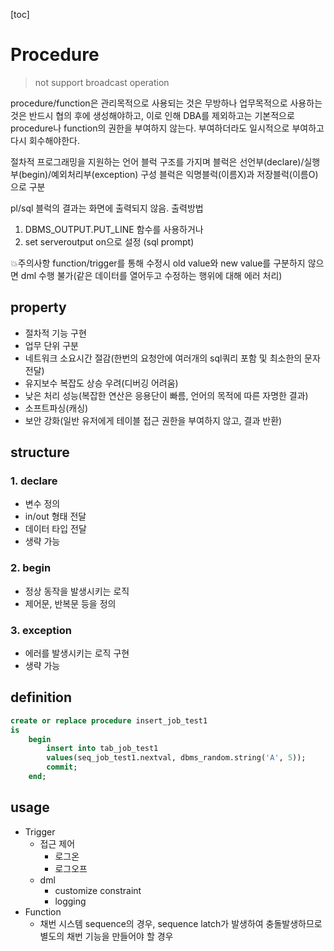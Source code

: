 [toc]

# Procedure 

> not support broadcast operation

procedure/function은 관리목적으로 사용되는 것은 무방하나
업무목적으로 사용하는 것은 반드시 협의 후에 생성해야하고,
이로 인해 DBA를 제외하고는 기본적으로 procedure나 function의 권한을 부여하지 않는다.
부여하더라도 일시적으로 부여하고 다시 회수해야한다.

절차적 프로그래밍을 지원하는 언어
블럭 구조를 가지며 블럭은 선언부(declare)/실행부(begin)/예외처리부(exception) 구성
블럭은 익명블럭(이름X)과 저장블럭(이름O)으로 구분

pl/sql 블럭의 결과는 화면에 출력되지 않음.
출력방법

1. DBMS_OUTPUT.PUT_LINE 함수를 사용하거나
2. set serveroutput on으로 설정 (sql prompt)

💥주의사항
function/trigger를 통해 수정시 old value와 new value를 구분하지 않으면
dml 수행 불가(같은 데이터를 열어두고 수정하는 행위에 대해 에러 처리)

## property
- 절차적 기능 구현
- 업무 단위 구분
- 네트워크 소요시간 절감(한번의 요청안에 여러개의 sql쿼리 포함 및 최소한의 문자전달)
- 유지보수 복잡도 상승 우려(디버깅 어려움)
- 낮은 처리 성능(복잡한 연산은 응용단이 빠름, 언어의 목적에 따른 자명한 결과)
- 소프트파싱(캐싱)
- 보안 강화(일반 유저에게 테이블 접근 권한을 부여하지 않고, 결과 반환)

## structure

### 1. declare

- 변수 정의
- in/out 형태 전달
- 데이터 타입 전달
- 생략 가능

### 2. begin

- 정상 동작을 발생시키는 로직
- 제어문, 반복문 등을 정의

### 3. exception

- 에러를 발생시키는 로직 구현
- 생략 가능

## definition

```sql
create or replace procedure insert_job_test1
is
	begin
		insert into tab_job_test1
		values(seq_job_test1.nextval, dbms_random.string('A', 5));
		commit;
	end;
```

## usage

- Trigger
  - 접근 제어
    - 로그온
    - 로그오프
  - dml
    - customize constraint
    - logging
- Function
  - 채번 시스템
    sequence의 경우, sequence latch가 발생하여 충돌발생하므로 별도의 채번 기능을 만들어야 할 경우
